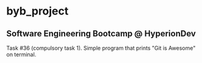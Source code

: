 # byb_project
## Software Engineering Bootcamp @ HyperionDev
Task #36 (compulsory task 1).
Simple program that prints "Git is Awesome" on terminal.
